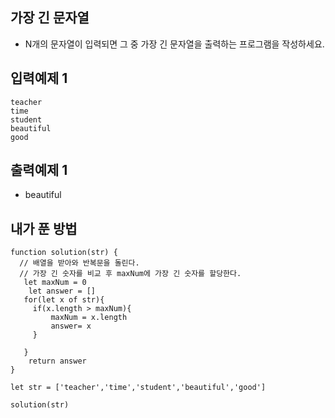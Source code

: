 ## 가장 긴 문자열
- N개의 문자열이 입력되면 그 중 가장 긴 문자열을 출력하는 프로그램을 작성하세요.

##  입력예제 1
```
teacher
time
student
beautiful 
good

```

##  출력예제 1 
- beautiful

## 내가 푼 방법
```
function solution(str) {
  // 배열을 받아와 반복문을 돌린다.
  // 가장 긴 숫자를 비교 후 maxNum에 가장 긴 숫자를 할당한다.
   let maxNum = 0
    let answer = []
   for(let x of str){
     if(x.length > maxNum){
         maxNum = x.length
         answer= x
     } 
      
   }
    return answer
}

let str = ['teacher','time','student','beautiful','good']

solution(str)
```